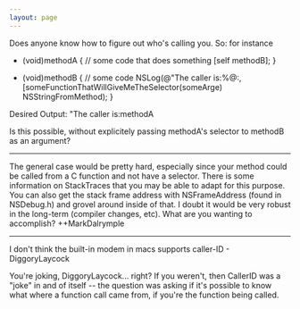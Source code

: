 ```yaml
---
layout: page
---
```


Does anyone know how to figure out who's calling you.  So:  for instance

- (void)methodA
{
   // some code that does something
   [self methodB];
}

- (void)methodB
{
  // some code
  NSLog(@"The caller is:%@:, [someFunctionThatWillGiveMeTheSelector(someArge) NSStringFromMethod);
}


Desired Output: "The caller is:methodA

Is this possible, without explicitely passing methodA's selector to methodB as an argument?

----

The general case would be pretty hard, especially since your method could be called from a C function and not have a selector.  There is some information on StackTraces that you may be able to adapt for this purpose.  You can also get the stack frame address with NSFrameAddress (found in NSDebug.h) and grovel around inside of that.  I doubt it would be very robust in the long-term (compiler changes, etc).   What are you wanting to accomplish?  ++MarkDalrymple

----

I don't think the built-in modem in macs supports caller-ID - DiggoryLaycock

You're joking, DiggoryLaycock... right?  If you weren't, then CallerID was a "joke" in and of itself -- the question was asking if it's possible to know what where a function call came from, if you're the function being called.
